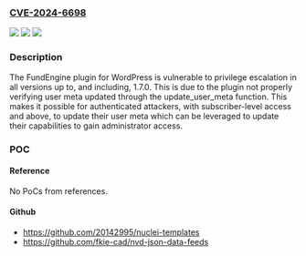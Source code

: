 ### [CVE-2024-6698](https://cve.mitre.org/cgi-bin/cvename.cgi?name=CVE-2024-6698)
![](https://img.shields.io/static/v1?label=Product&message=FundEngine%20%E2%80%93%20Donation%20and%20Crowdfunding%20Platform&color=blue)
![](https://img.shields.io/static/v1?label=Version&message=*%3C%3D%201.7.0%20&color=brighgreen)
![](https://img.shields.io/static/v1?label=Vulnerability&message=CWE-862%20Missing%20Authorization&color=brighgreen)

### Description

The FundEngine plugin for WordPress is vulnerable to privilege escalation in all versions up to, and including, 1.7.0. This is due to the plugin not properly verifying user meta updated through the update_user_meta function. This makes it possible for authenticated attackers, with subscriber-level access and above, to update their user meta which can be leveraged to update their capabilities to gain administrator access.

### POC

#### Reference
No PoCs from references.

#### Github
- https://github.com/20142995/nuclei-templates
- https://github.com/fkie-cad/nvd-json-data-feeds

